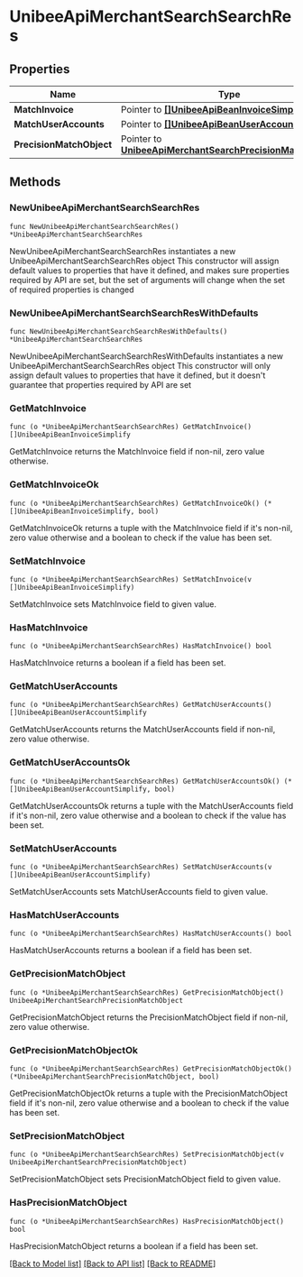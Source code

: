 # UnibeeApiMerchantSearchSearchRes

## Properties

Name | Type | Description | Notes
------------ | ------------- | ------------- | -------------
**MatchInvoice** | Pointer to [**[]UnibeeApiBeanInvoiceSimplify**](UnibeeApiBeanInvoiceSimplify.md) | MatchInvoice | [optional] 
**MatchUserAccounts** | Pointer to [**[]UnibeeApiBeanUserAccountSimplify**](UnibeeApiBeanUserAccountSimplify.md) | MatchUserAccounts | [optional] 
**PrecisionMatchObject** | Pointer to [**UnibeeApiMerchantSearchPrecisionMatchObject**](UnibeeApiMerchantSearchPrecisionMatchObject.md) |  | [optional] 

## Methods

### NewUnibeeApiMerchantSearchSearchRes

`func NewUnibeeApiMerchantSearchSearchRes() *UnibeeApiMerchantSearchSearchRes`

NewUnibeeApiMerchantSearchSearchRes instantiates a new UnibeeApiMerchantSearchSearchRes object
This constructor will assign default values to properties that have it defined,
and makes sure properties required by API are set, but the set of arguments
will change when the set of required properties is changed

### NewUnibeeApiMerchantSearchSearchResWithDefaults

`func NewUnibeeApiMerchantSearchSearchResWithDefaults() *UnibeeApiMerchantSearchSearchRes`

NewUnibeeApiMerchantSearchSearchResWithDefaults instantiates a new UnibeeApiMerchantSearchSearchRes object
This constructor will only assign default values to properties that have it defined,
but it doesn't guarantee that properties required by API are set

### GetMatchInvoice

`func (o *UnibeeApiMerchantSearchSearchRes) GetMatchInvoice() []UnibeeApiBeanInvoiceSimplify`

GetMatchInvoice returns the MatchInvoice field if non-nil, zero value otherwise.

### GetMatchInvoiceOk

`func (o *UnibeeApiMerchantSearchSearchRes) GetMatchInvoiceOk() (*[]UnibeeApiBeanInvoiceSimplify, bool)`

GetMatchInvoiceOk returns a tuple with the MatchInvoice field if it's non-nil, zero value otherwise
and a boolean to check if the value has been set.

### SetMatchInvoice

`func (o *UnibeeApiMerchantSearchSearchRes) SetMatchInvoice(v []UnibeeApiBeanInvoiceSimplify)`

SetMatchInvoice sets MatchInvoice field to given value.

### HasMatchInvoice

`func (o *UnibeeApiMerchantSearchSearchRes) HasMatchInvoice() bool`

HasMatchInvoice returns a boolean if a field has been set.

### GetMatchUserAccounts

`func (o *UnibeeApiMerchantSearchSearchRes) GetMatchUserAccounts() []UnibeeApiBeanUserAccountSimplify`

GetMatchUserAccounts returns the MatchUserAccounts field if non-nil, zero value otherwise.

### GetMatchUserAccountsOk

`func (o *UnibeeApiMerchantSearchSearchRes) GetMatchUserAccountsOk() (*[]UnibeeApiBeanUserAccountSimplify, bool)`

GetMatchUserAccountsOk returns a tuple with the MatchUserAccounts field if it's non-nil, zero value otherwise
and a boolean to check if the value has been set.

### SetMatchUserAccounts

`func (o *UnibeeApiMerchantSearchSearchRes) SetMatchUserAccounts(v []UnibeeApiBeanUserAccountSimplify)`

SetMatchUserAccounts sets MatchUserAccounts field to given value.

### HasMatchUserAccounts

`func (o *UnibeeApiMerchantSearchSearchRes) HasMatchUserAccounts() bool`

HasMatchUserAccounts returns a boolean if a field has been set.

### GetPrecisionMatchObject

`func (o *UnibeeApiMerchantSearchSearchRes) GetPrecisionMatchObject() UnibeeApiMerchantSearchPrecisionMatchObject`

GetPrecisionMatchObject returns the PrecisionMatchObject field if non-nil, zero value otherwise.

### GetPrecisionMatchObjectOk

`func (o *UnibeeApiMerchantSearchSearchRes) GetPrecisionMatchObjectOk() (*UnibeeApiMerchantSearchPrecisionMatchObject, bool)`

GetPrecisionMatchObjectOk returns a tuple with the PrecisionMatchObject field if it's non-nil, zero value otherwise
and a boolean to check if the value has been set.

### SetPrecisionMatchObject

`func (o *UnibeeApiMerchantSearchSearchRes) SetPrecisionMatchObject(v UnibeeApiMerchantSearchPrecisionMatchObject)`

SetPrecisionMatchObject sets PrecisionMatchObject field to given value.

### HasPrecisionMatchObject

`func (o *UnibeeApiMerchantSearchSearchRes) HasPrecisionMatchObject() bool`

HasPrecisionMatchObject returns a boolean if a field has been set.


[[Back to Model list]](../README.md#documentation-for-models) [[Back to API list]](../README.md#documentation-for-api-endpoints) [[Back to README]](../README.md)


